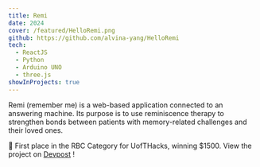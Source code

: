 ```yaml
---
title: Remi
date: 2024
cover: /featured/HelloRemi.png
github: https://github.com/alvina-yang/HelloRemi
tech:
  - ReactJS
  - Python
  - Arduino UNO
  - three.js
showInProjects: true
---
```


Remi (remember me) is a web-based application connected to an answering machine. Its purpose is to use reminiscence therapy to strengthen bonds between patients with memory-related challenges and their loved ones.

🥇 First place in the RBC Category for UofTHacks, winning $1500. View the project on [Devpost](https://devpost.com/software/remi-bo5sil) !